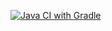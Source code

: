 [![Java CI with Gradle](https://github.com/tJul/testCalc/actions/workflows/gradle.yml/badge.svg)](https://github.com/tJul/testCalc/actions/workflows/gradle.yml)